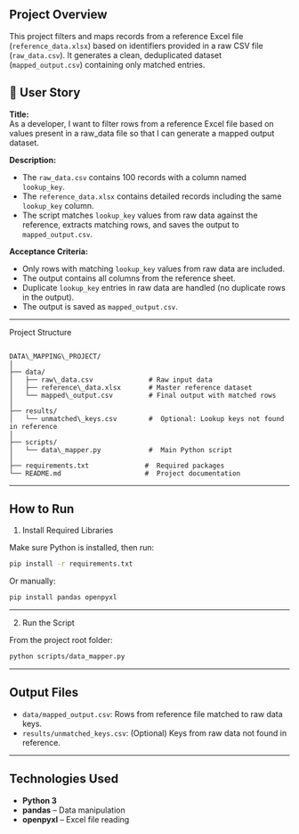 
##  Project Overview

This project filters and maps records from a reference Excel file (`reference_data.xlsx`) based on identifiers provided in a raw CSV file (`raw_data.csv`). It generates a clean, deduplicated dataset (`mapped_output.csv`) containing only matched entries.



## 🧾 User Story

**Title:**  
As a developer, I want to filter rows from a reference Excel file based on values present in a raw_data file so that I can generate a mapped output dataset.

**Description:**  
- The `raw_data.csv` contains 100 records with a column named `lookup_key`.
- The `reference_data.xlsx` contains detailed records including the same `lookup_key` column.
- The script matches `lookup_key` values from raw data against the reference, extracts matching rows, and saves the output to `mapped_output.csv`.

**Acceptance Criteria:**
- Only rows with matching `lookup_key` values from raw data are included.
- The output contains all columns from the reference sheet.
- Duplicate `lookup_key` entries in raw data are handled (no duplicate rows in the output).
- The output is saved as `mapped_output.csv`.

---

 Project Structure

```

DATA\_MAPPING\_PROJECT/
│
├── data/
│   ├── raw\_data.csv              # Raw input data
│   ├── reference\_data.xlsx       # Master reference dataset
│   └── mapped\_output.csv         # Final output with matched rows
│
├── results/
│   └── unmatched\_keys.csv        #  Optional: Lookup keys not found in reference
│
├── scripts/
│   └── data\_mapper.py            #  Main Python script
│
├── requirements.txt              #  Required packages
└── README.md                     #  Project documentation

````

---

##  How to Run

 1. Install Required Libraries

Make sure Python is installed, then run:

```bash
pip install -r requirements.txt
````

Or manually:

```bash
pip install pandas openpyxl
```

---

2. Run the Script

From the project root folder:

```bash
python scripts/data_mapper.py
```

---

##  Output Files

* `data/mapped_output.csv`: Rows from reference file matched to raw data keys.
* `results/unmatched_keys.csv`: (Optional) Keys from raw data not found in reference.

---

##  Technologies Used

* **Python 3**
* **pandas** – Data manipulation
* **openpyxl** – Excel file reading




